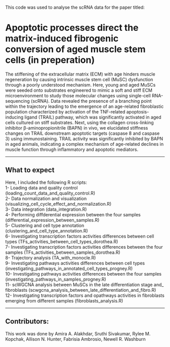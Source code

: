 This code was used to analyse the scRNA data for the paper titled:

# Apoptotic processes direct the matrix-induced fibrogenic conversion of aged muscle stem cells (in preperation)

The stiffening of the extracellular matrix (ECM) with age hinders muscle regeneration by causing intrinsic muscle stem cell (MuSC) dysfunction through a poorly understood mechanism. Here, young and aged MuSCs were seeded onto substrates engineered to mimic a soft and stiff ECM microenvironment to study those molecular changes using single-cell RNA-sequencing (scRNA). Data revealed the presence of a branching point within the trajectory leading to the emergence of an age-related fibroblastic population characterized by activation of the TNF-related apoptosis-inducing ligand (TRAIL) pathway, which was significantly activated in aged cells cultured on stiff substrates. Next, using the collagen cross-linking inhibitor β-aminopropionitrile (BAPN) in vivo, we elucidated stiffness changes on TRAIL downstream apoptotic targets (caspase 8 and caspase 3) using immunostaining. TRAIL activity was significantly inhibited by BAPN in aged animals, indicating a complex mechanism of age-related declines in muscle function through inflammatory and apoptotic mediators.
***
## What to expect
Here, I included the following R scripts: <br />
1- Loading data and quality control (loading_count_data_and_quality_control.R) <br />
2- Data normalization and visualization (visualizing_cell_cycle_effect_and_normalization.R) <br />
3- Data integration (data_integration.R) <br />
4- Performing diffderential expression between the four samples (differential_expression_between_samples.R) <br />
5- Clustering and cell type annotation (clustering_and_cell_type_annotation.R) <br />
6- Investigating transcription factors activities differences between cell types (TFs_activities_between_cell_types_dorothea.R) <br />
7- Investigating transcription factors activities differences between the four samples (TFs_activities_between_samples_dorothea.R) <br />
8- Trajectory analysis (TA_with_monocle.R) <br />
9- Investigating pathways activities differences between cell types (investigating_pathways_in_annotated_cell_types_progney.R) <br />
10- Investigating pathways activities differences between the four samples (investigating_pathways_in_samples_progney.R) <br />
11- scWGCNA analysis between MuSCs in the late differentiation stage and_ fibroblasts (scwgcna_analysis_between_late_differentiation_and_fibro.R) <br />
12- Investigating transcription factors and opathways activities in fibroblasts emerging from different samples (fibroblasts_analysis.R) <br />

-----
## Contributors:
This work was done by Amira A. Alakhdar, Sruthi Sivakumar, Rylee M. Kopchak, Allison N. Hunter, Fabrisia Ambrosio, Newell R. Washburn



